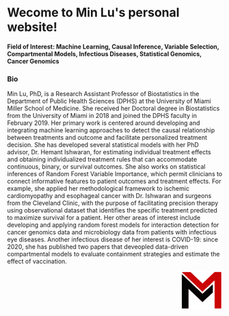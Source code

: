 
#  Wecome to Min Lu's personal website!


#### Field of Interest: Machine Learning, Causal Inference, Variable Selection, Compartmental Models, Infectious Diseases, Statistical Genomics, Cancer Genomics

### Bio

Min Lu, PhD, is a Research Assistant Professor of Biostatistics in the Department of Public Health Sciences (DPHS) at the University of Miami Miller School of Medicine. She received her Doctoral degree in Biostatistics from the University of Miami in 2018 and joined the DPHS faculty in February 2019. Her primary work is centered around developing and integrating machine learning approaches to detect the causal relationship between treatments and outcome and facilitate personalized treatment decision. She has developed several statistical models with her PhD advisor, Dr. Hemant Ishwaran, for estimating individual treatment effects and obtaining individualized treatment rules that can accommodate continuous, binary, or survival outcomes. She also works on statistical inferences of Random Forest Variable Importance, which permit clinicians to connect informative features to patient outcomes and treatment effects. For example, she applied her methodological framework to ischemic cardiomyopathy and esophageal cancer with Dr. Ishwaran and surgeons from the Cleveland Clinic, with the purpose of facilitating precision therapy using observational dataset that identifies the specific treatment predicted to maximize survival for a patient. Her other areas of interest include developing and applying random forest models for interaction detection for cancer genomics data and microbiology data from patients with infectious eye diseases. Another infectious disease of her interest is COVID-19: since 2020, she has published two papers that deveopled data-driven compartmental models to evaluate containment strategies and estimate the effect of vaccination.

<a href="https://luminwin.github.io/Lu/articles/cv.html"><img src="logo.svg" align="right"  height="90" />